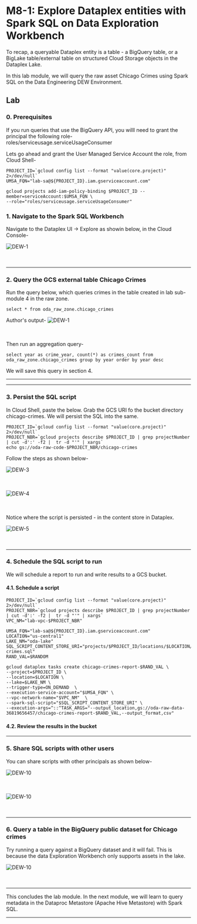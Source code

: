 
# M8-1: Explore Dataplex entities with Spark SQL on Data Exploration Workbench

To recap, a queryable Dataplex entity is a table - a BigQuery table, or a BigLake table/external table on structured Cloud Storage objects in the Dataplex Lake. 

In this lab module, we will query the raw asset Chicago Crimes using Spark SQL on the Data Engineering DEW Environment.

## Lab

### 0. Prerequisites

If you run queries that use the BigQuery API, you willl need to grant the principal the following role-<br>
roles/serviceusage.serviceUsageConsumer

Lets go ahead and grant the User Managed Service Account the role, from Cloud Shell-

```
PROJECT_ID=`gcloud config list --format "value(core.project)" 2>/dev/null`
UMSA_FQN="lab-sa@${PROJECT_ID}.iam.gserviceaccount.com"

gcloud projects add-iam-policy-binding $PROJECT_ID --member=serviceAccount:$UMSA_FQN \
--role="roles/serviceusage.serviceUsageConsumer"

```


### 1. Navigate to the Spark SQL Workbench 
Navigate to the Dataplex UI -> Explore as showin below, in the Cloud Console-

![DEW-1](../01-images/07-01.png)   
<br><br>
<hr>

### 2. Query the GCS external table Chicago Crimes

Run the query below, which queries crimes in the table created in lab sub-module 4 in the raw zone.

```
select * from oda_raw_zone.chicago_crimes
```

Author's output-
![DEW-1](../01-images/07-02.png)   
<br><br>

Then run an aggregation query-
```
select year as crime_year, count(*) as crimes_count from oda_raw_zone.chicago_crimes group by year order by year desc
```
We will save this query in section 4.

<hr>

<hr>

### 3. Persist the SQL script

In Cloud Shell, paste the below. Grab the GCS URI fo the bucket directory chicago-crimes. We will persist the SQL into the same.

```
PROJECT_ID=`gcloud config list --format "value(core.project)" 2>/dev/null`
PROJECT_NBR=`gcloud projects describe $PROJECT_ID | grep projectNumber | cut -d':' -f2 |  tr -d "'" | xargs`
echo gs://oda-raw-code-$PROJECT_NBR/chicago-crimes
```

Follow the steps as shown below-<br>

![DEW-3](../01-images/07-03.png)   
<br><br>

![DEW-4](../01-images/07-04.png)   
<br><br>

Notice where the script is persisted - in the content store in Dataplex.

![DEW-5](../01-images/07-05.png)   
<br><br>

<hr>

### 4. Schedule the SQL script to run

We will schedule a report to run and write results to a GCS bucket.

#### 4.1. Schedule a script
```
PROJECT_ID=`gcloud config list --format "value(core.project)" 2>/dev/null`
PROJECT_NBR=`gcloud projects describe $PROJECT_ID | grep projectNumber | cut -d':' -f2 |  tr -d "'" | xargs`
VPC_NM="lab-vpc-$PROJECT_NBR"

UMSA_FQN="lab-sa@${PROJECT_ID}.iam.gserviceaccount.com"
LOCATION="us-central1"
LAKE_NM="oda-lake"
SQL_SCRIPT_CONTENT_STORE_URI="projects/$PROJECT_ID/locations/$LOCATION/lakes/$LAKE_NM/contentitems/chicago-crimes.sql"
RAND_VAL=$RANDOM

gcloud dataplex tasks create chicago-crimes-report-$RAND_VAL \
--project=$PROJECT_ID \
--location=$LOCATION \
--lake=$LAKE_NM \
--trigger-type=ON_DEMAND  \
--execution-service-account="$UMSA_FQN" \
--vpc-network-name="$VPC_NM"  \
--spark-sql-script="$SQL_SCRIPT_CONTENT_STORE_URI" \ 
--execution-args=^::^TASK_ARGS="--output_location,gs://oda-raw-data-36819656457/chicago-crimes-report-$RAND_VAL,--output_format,csv"

```

#### 4.2. Review the results in the bucket


<hr>

### 5. Share SQL scripts with other users

You can share scripts with other principals as shown below-

![DEW-10](../01-images/07-11.png)   
<br><br>

![DEW-10](../01-images/07-12.png)   
<br><br>

<hr>

### 6. Query a table in the BigQuery public dataset for Chicago crimes

Try running a query against a BigQuery dataset and it will fail. This is because the data Exploration Workbench only supports assets in the lake.


![DEW-10](../01-images/07-10.png)   
<br><br>

<hr>
This concludes the lab module. In the next module, we will learn to query metadata in the Dataproc Metastore (Apache Hive Metastore) with Spark SQL.
<hr>
